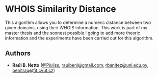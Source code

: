 # WHOIS Similarity Distance
This algorithm allows you to determine a numeric distance between two given domains, using their WHOIS information.
This work is part of my master thesis and the soonest possible I going to add more theoric information and the experiments have been carried out for this algorithm.

## Authors
- **Raúl B. Netto** 
    ([@Piuliss](https://www.twitter.com/Piuliss), <raulbeni@gmail.com>, <rbenitez@uni.edu.py>, <benitrau@fit.cvut.cz>)
